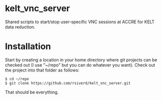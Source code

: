 # kelt_vnc_server
Shared scripts to start/stop user-specific VNC sessions at ACCRE for KELT data reduction.

Installation
============

Start by creating a location in your home directory where git projects can
be checked out (I use "~/repo" but you can do whatever you want). Check out
the project into that folder as follows:
```
$ cd ~/repo
$ git clone https://github.com/rsiverd/kelt_vnc_server.git
```
That should be everything.

